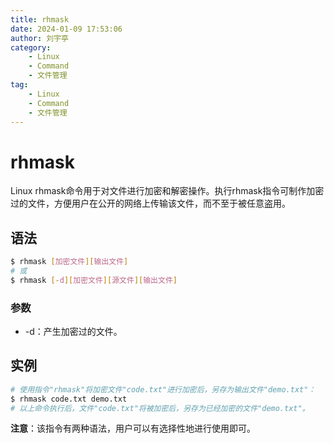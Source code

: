 ```yaml
---
title: rhmask
date: 2024-01-09 17:53:06
author: 刘宇亭
category:
    - Linux
    - Command
    - 文件管理
tag:
    - Linux
    - Command
    - 文件管理
---
```

# rhmask

Linux rhmask命令用于对文件进行加密和解密操作。执行rhmask指令可制作加密过的文件，方便用户在公开的网络上传输该文件，而不至于被任意盗用。

## 语法

```bash
$ rhmask [加密文件][输出文件]
# 或
$ rhmask [-d][加密文件][源文件][输出文件]
```

### 参数

- -d：产生加密过的文件。

## 实例

```bash
# 使用指令"rhmask"将加密文件"code.txt"进行加密后，另存为输出文件"demo.txt"：
$ rhmask code.txt demo.txt
# 以上命令执行后，文件"code.txt"将被加密后，另存为已经加密的文件"demo.txt"。
```

**注意**：该指令有两种语法，用户可以有选择性地进行使用即可。
